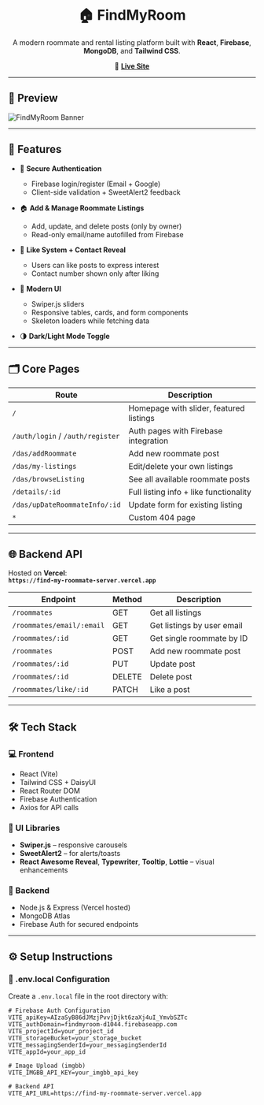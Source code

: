 <h1 align="center">🏠 FindMyRoom</h1>

<p align="center">
  A modern roommate and rental listing platform built with <strong>React</strong>, <strong>Firebase</strong>, <strong>MongoDB</strong>, and <strong>Tailwind CSS</strong>.
</p>

<p align="center">
  🔗 <a href="https://findmyroom-d1044.web.app" target="_blank"><strong>Live Site</strong></a>
</p>

---

## 📸 Preview

![FindMyRoom Banner](https://i.ibb.co/yf6t9tk/findmyroom-banner.png) <!-- Replace with your own banner or GIF -->

---

## 🌟 Features

- 🔐 **Secure Authentication**
  - Firebase login/register (Email + Google)
  - Client-side validation + SweetAlert2 feedback

- 🏠 **Add & Manage Roommate Listings**
  - Add, update, and delete posts (only by owner)
  - Read-only email/name autofilled from Firebase

- 🧠 **Like System + Contact Reveal**
  - Users can like posts to express interest
  - Contact number shown only after liking

- 🎨 **Modern UI**
  - Swiper.js sliders
  - Responsive tables, cards, and form components
  - Skeleton loaders while fetching data

- 🌗 **Dark/Light Mode Toggle**

---

## 🗂️ Core Pages

| Route                        | Description                                |
|-----------------------------|--------------------------------------------|
| `/`                         | Homepage with slider, featured listings    |
| `/auth/login` / `/auth/register`      | Auth pages with Firebase integration       |
| `/das/addRoommate`          | Add new roommate post                      |
| `/das/my-listings`          | Edit/delete your own listings              |
| `/das/browseListing`        | See all available roommate posts           |
| `/details/:id`              | Full listing info + like functionality     |
| `/das/upDateRoommateInfo/:id` | Update form for existing listing        |
| `*`                         | Custom 404 page                            |

---

## 🌐 Backend API

Hosted on **Vercel**:  
**`https://find-my-roommate-server.vercel.app`**

| Endpoint                              | Method | Description                                 |
|---------------------------------------|--------|---------------------------------------------|
| `/roommates`                          | GET    | Get all listings                            |
| `/roommates/email/:email`            | GET    | Get listings by user email                  |
| `/roommates/:id`                      | GET    | Get single roommate by ID                   |
| `/roommates`                          | POST   | Add new roommate post                       |
| `/roommates/:id`                      | PUT    | Update post                                 |
| `/roommates/:id`                      | DELETE | Delete post                                 |
| `/roommates/like/:id`                 | PATCH  | Like a post                                 |

---

## 🛠️ Tech Stack

### 💻 Frontend
- React (Vite)
- Tailwind CSS + DaisyUI
- React Router DOM
- Firebase Authentication
- Axios for API calls

### 🎨 UI Libraries
- **Swiper.js** – responsive carousels  
- **SweetAlert2** – for alerts/toasts  
- **React Awesome Reveal**, **Typewriter**, **Tooltip**, **Lottie** – visual enhancements

### 🔧 Backend
- Node.js & Express (Vercel hosted)
- MongoDB Atlas
- Firebase Auth for secured endpoints

---

## ⚙️ Setup Instructions

### 🔐 .env.local Configuration

Create a `.env.local` file in the root directory with:

```env
# Firebase Auth Configuration
VITE_apiKey=AIzaSyB86dJMzjPvvjDjkt6zaXj4uI_YmvbSZTc
VITE_authDomain=findmyroom-d1044.firebaseapp.com
VITE_projectId=your_project_id
VITE_storageBucket=your_storage_bucket
VITE_messagingSenderId=your_messagingSenderId
VITE_appId=your_app_id

# Image Upload (imgbb)
VITE_IMGBB_API_KEY=your_imgbb_api_key

# Backend API
VITE_API_URL=https://find-my-roommate-server.vercel.app
